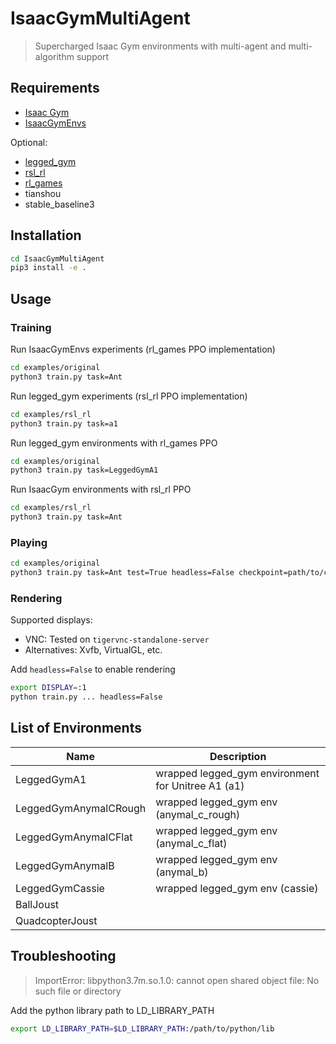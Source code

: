 # IsaacGymMultiAgent

> Supercharged Isaac Gym environments with multi-agent and multi-algorithm support

## Requirements

- [Isaac Gym](https://developer.nvidia.com/isaac-gym)
- [IsaacGymEnvs](https://github.com/NVIDIA-Omniverse/IsaacGymEnvs)

Optional:

- [legged_gym](https://github.com/leggedrobotics/legged_gym)
- [rsl_rl](https://github.com/leggedrobotics/rsl_rl)
- [rl_games](https://github.com/Denys88/rl_games)
- tianshou
- stable_baseline3

## Installation

```bash
cd IsaacGymMultiAgent
pip3 install -e .
```

## Usage

### Training

Run IsaacGymEnvs experiments (rl_games PPO implementation)

```bash
cd examples/original
python3 train.py task=Ant
```

Run legged_gym experiments (rsl_rl PPO implementation)

```bash
cd examples/rsl_rl
python3 train.py task=a1
```

Run legged_gym environments with rl_games PPO

```bash
cd examples/original
python3 train.py task=LeggedGymA1
```

Run IsaacGym environments with rsl_rl PPO

```bash
cd examples/rsl_rl
python3 train.py task=Ant
```

### Playing

```bash
cd examples/original
python3 train.py task=Ant test=True headless=False checkpoint=path/to/checkpoint.pt
```

### Rendering

Supported displays:
- VNC: Tested on ```tigervnc-standalone-server```
- Alternatives: Xvfb, VirtualGL, etc.

Add ```headless=False``` to enable rendering

```bash
export DISPLAY=:1
python train.py ... headless=False
```

## List of Environments

| Name                  | Description                                        |
| --------------------- | -------------------------------------------------- |
| LeggedGymA1           | wrapped legged_gym environment for Unitree A1 (a1) |
| LeggedGymAnymalCRough | wrapped legged_gym env (anymal_c_rough)            |
| LeggedGymAnymalCFlat  | wrapped legged_gym env (anymal_c_flat)             |
| LeggedGymAnymalB      | wrapped legged_gym env (anymal_b)                  |
| LeggedGymCassie       | wrapped legged_gym env (cassie)                    |
| BallJoust             |                                                    |
| QuadcopterJoust       |                                                    |

## Troubleshooting

> ImportError: libpython3.7m.so.1.0: cannot open shared object file: No such file or directory

Add the python library path to LD_LIBRARY_PATH

```bash
export LD_LIBRARY_PATH=$LD_LIBRARY_PATH:/path/to/python/lib
```
